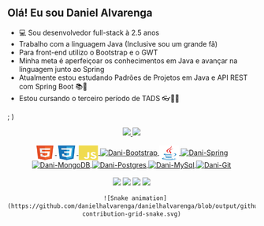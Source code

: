 ## Olá! Eu sou Daniel Alvarenga

 - 💻 Sou desenvolvedor full-stack à 2.5 anos
 - Trabalho com a linguagem Java (Inclusive sou um grande fã)
 - Para front-end utilizo o Bootstrap e o GWT
 - Minha meta é aperfeiçoar os conhecimentos em Java e avançar na linguagem junto ao Spring
 - Atualmente estou estudando Padrões de Projetos em Java e API REST com Spring Boot 📚🎒
 - Estou cursando o terceiro período de TADS 👓👨‍💻

; )

<div align="center">
      <a href="https://github.com/danielhalvarenga">
      <img height="180em" src="https://github-readme-stats.vercel.app/api?username=danielhalvarenga&show_icons=true&theme=dark&include_all_commits=true&count_private=true"/>
      <img height="180em" src="https://github-readme-stats.vercel.app/api/top-langs/?username=danielhalvarenga&layout=compact&langs_count=7&theme=dark"/>
</div>
 
<div style="display: inline_block;" align="center"><br>
      <img align="center" alt="Dani-HTML" height="30" width="40" src="https://raw.githubusercontent.com/devicons/devicon/master/icons/html5/html5-original.svg">
      <img align="center" alt="Dani-CSS" height="30" width="40" src="https://raw.githubusercontent.com/devicons/devicon/master/icons/css3/css3-original.svg">
      <img align="center" alt="Dani-Js" height="30" width="40" src="https://raw.githubusercontent.com/devicons/devicon/master/icons/javascript/javascript-plain.svg">
      <img align="center" alt="Dani-Bootstrap" height="30" width="40" src="https://cdn.jsdelivr.net/gh/devicons/devicon/icons/bootstrap/bootstrap-plain.svg">
      <img align="center" alt="Dani-Java" height="30" width="40" src="https://raw.githubusercontent.com/devicons/devicon/master/icons/java/java-original.svg">
      <img align="center" alt="Dani-Spring" height="30" width="40" src="https://cdn.jsdelivr.net/gh/devicons/devicon/icons/spring/spring-original.svg">
      <img align="center" alt="Dani-MongoDB" height="30" width="40" src="https://cdn.jsdelivr.net/gh/devicons/devicon/icons/mongodb/mongodb-original.svg">
      <img align="center" alt="Dani-Postgres" height="30" width="40" src="https://cdn.jsdelivr.net/gh/devicons/devicon/icons/postgresql/postgresql-original.svg">
      <img align="center" alt="Dani-MySql" height="30" width="40" src="https://cdn.jsdelivr.net/gh/devicons/devicon/icons/mysql/mysql-original.svg">
      <img align="center" alt="Dani-Git" height="30" width="40" src="https://cdn.jsdelivr.net/gh/devicons/devicon/icons/git/git-original.svg">
</div>
<br/>
<div align="center"> 
      <a href="https://instagram.com/rafaballerini" target="_blank"><img src="https://img.shields.io/badge/-Instagram-%23E4405F?style=for-the-badge&logo=instagram&logoColor=white" target="_blank"></a>
     <a href="https://discord.gg/wagxzStdcR" target="_blank"><img src="https://img.shields.io/badge/Discord-7289DA?style=for-the-badge&logo=discord&logoColor=white" target="_blank"></a> 
      <a href = "mailto:contatorafaballerini@gmail.com"><img src="https://img.shields.io/badge/-Gmail-%23333?style=for-the-badge&logo=gmail&logoColor=white" target="_blank"></a>
      <a href="https://www.linkedin.com/in/rafaella-ballerini-45875016a" target="_blank"><img src="https://img.shields.io/badge/-LinkedIn-%230077B5?style=for-the-badge&logo=linkedin&logoColor=white" target="_blank"></a> 
 
      ![Snake animation](https://github.com/danielhalvarenga/danielhalvarenga/blob/output/github-contribution-grid-snake.svg)
</div>
